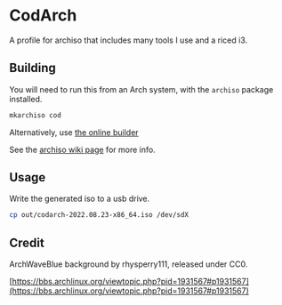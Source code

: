 # CodArch

A profile for archiso that includes many tools I use and a riced i3.

## Building

You will need to run this from an Arch system, with the `archiso` package installed.

```bash
mkarchiso cod
```

Alternatively, use [the online builder](https://colab.research.google.com/github/tallero/archiso-profiles/)

See the [archiso wiki page](https://wiki.archlinux.org/title/Archiso) for more info.

## Usage

Write the generated iso to a usb drive.

```bash
cp out/codarch-2022.08.23-x86_64.iso /dev/sdX
```

## Credit

ArchWaveBlue background by rhysperry111, released under CC0.

[https://bbs.archlinux.org/viewtopic.php?pid=1931567#p1931567](https://bbs.archlinux.org/viewtopic.php?pid=1931567#p1931567)
